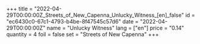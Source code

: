 +++
title = "2022-04-29T00:00:00Z_Streets_of_New_Capenna_Unlucky_Witness_[en]_false"
id = "ec6430c0-67c1-4793-b4be-8f47545c57d6"
date = "2022-04-29T00:00:00Z"
name = "Unlucky Witness"
lang = ["en"]
price = "0.14"
quantity = 4
foil = false
set = "Streets of New Capenna"
+++
